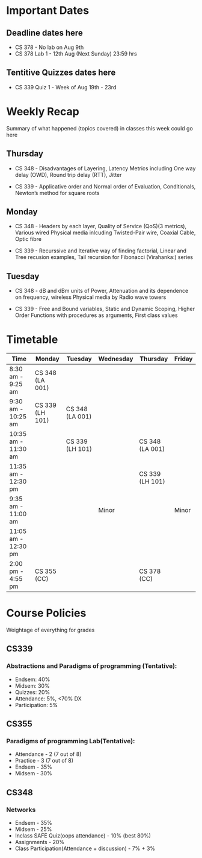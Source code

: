 # Important Dates

## Deadline dates here

- CS 378 - No lab on Aug 9th
- CS 378 Lab 1 - 12th Aug (Next Sunday) 23:59 hrs

## Tentitive Quizzes dates here

- CS 339 Quiz 1 - Week of Aug 19th - 23rd

# Weekly Recap

Summary of what happened (topics covered) in classes this week could go here

## Thursday

- CS 348 - Disadvantages of Layering, Latency Metrics including One way delay (OWD), Round trip delay (RTT), Jitter

- CS 339 - Applicative order and Normal order of Evaluation, Conditionals, Newton’s method for square roots

## Monday

- CS 348 - Headers by each layer, Quality of Service (QoS)(3 metrics), Various wired Physical media inlcuding Twisted-Pair wire, Coaxial Cable, Optic fibre

- CS 339 - Recurssive and Iterative way of finding factorial, Linear and Tree recusion examples, Tail recursion for Fibonacci (Virahanka:) series

## Tuesday

- CS 348 - dB and dBm units of Power, Attenuation and its dependence on frequency, wireless Physical media by Radio wave towers

- CS 339 - Free and Bound variables, Static and Dynamic Scoping, Higher Order Functions with procedures as arguments, First class values



# Timetable

| Time                | Monday          | Tuesday         | Wednesday       | Thursday        | Friday         |
|---------------------|-----------------|-----------------|-----------------|-----------------|----------------|
| 8:30 am - 9:25 am   | CS 348 (LA 001) |                 |                 |                 |                |
| 9:30 am - 10:25 am  | CS 339 (LH 101) | CS 348 (LA 001) |                 |                 |                |
| 10:35 am - 11:30 am |                 | CS 339 (LH 101) |                 | CS 348 (LA 001) |                |
| 11:35 am - 12:30 pm |                 |                 |                 | CS 339 (LH 101) |                |
| 9:35 am - 11:00 am  |                 |                 | Minor           |                 | Minor          |
| 11:05 am - 12:30 pm |                 |                 |                 |                 |                |
| 2:00 pm - 4:55 pm   | CS 355 (CC)     |                 |                 | CS 378 (CC)     |                |

# Course Policies

Weightage of everything for grades

## CS339 
### Abstractions and Paradigms of programming (Tentative):

- Endsem: 40%
- Midsem: 30%
- Quizzes: 20%
- Attendance: 5%, <70% DX
- Participation: 5%

## CS355

### Paradigms of programming Lab(Tentative):

- Attendance - 2 (7 out of 8)
- Practice - 3 (7  out of 8)
- Endsem - 35%
- Midsem - 30%

## CS348

### Networks

- Endsem - 35%
- Midsem - 25%
- Inclass SAFE Quiz(oops attendance) - 10% (best 80%)
- Assignments - 20%
- Class Participation(Attendance + discussion) - 7% + 3%

